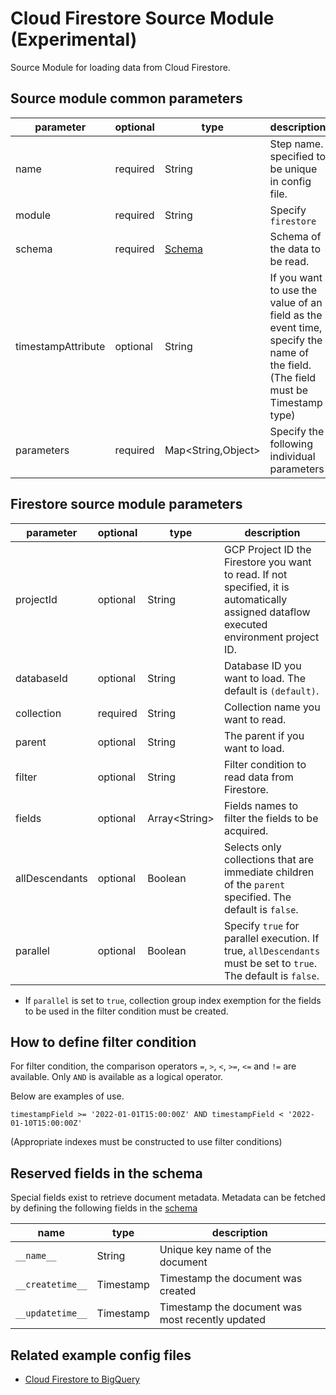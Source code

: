 # Cloud Firestore Source Module (Experimental)

Source Module for loading data from Cloud Firestore.

## Source module common parameters

| parameter          | optional | type                | description                                                                                                                   |
|--------------------|----------|---------------------|-------------------------------------------------------------------------------------------------------------------------------|
| name               | required | String              | Step name. specified to be unique in config file.                                                                             |
| module             | required | String              | Specify `firestore`                                                                                                           |
| schema             | required | [Schema](SCHEMA.md) | Schema of the data to be read.                                                                                                |
| timestampAttribute | optional | String              | If you want to use the value of an field as the event time, specify the name of the field. (The field must be Timestamp type) |
| parameters         | required | Map<String,Object\> | Specify the following individual parameters                                                                                   |

## Firestore source module parameters

| parameter      | optional | type           | description                                                                                                                             |
|----------------|----------|----------------|-----------------------------------------------------------------------------------------------------------------------------------------|
| projectId      | optional | String         | GCP Project ID the Firestore you want to read. If not specified, it is automatically assigned dataflow executed environment project ID. |
| databaseId     | optional | String         | Database ID you want to load. The default is `(default)`.                                                                               |
| collection     | required | String         | Collection name you want to read.                                                                                                       |
| parent         | optional | String         | The parent if you want to load.                                                                                                         |
| filter         | optional | String         | Filter condition to read data from Firestore.                                                                                           |
| fields         | optional | Array<String\> | Fields names to filter the fields to be acquired.                                                                                       |
| allDescendants | optional | Boolean        | Selects only collections that are immediate children of the `parent` specified. The default is `false`.                                 |
| parallel       | optional | Boolean        | Specify `true` for parallel execution. If true, `allDescendants` must be set to `true`. The default is `false`.                         |

* If `parallel` is set to `true`, collection group index exemption for the fields to be used in the filter condition must be created.

## How to define filter condition

For filter condition, the comparison operators `=`, `>`, `<`, `>=`, `<=` and `!=` are available.
Only `AND` is available as a logical operator.

Below are examples of use.

```
timestampField >= '2022-01-01T15:00:00Z' AND timestampField < '2022-01-10T15:00:00Z'
```

(Appropriate indexes must be constructed to use filter conditions)


## Reserved fields in the schema

Special fields exist to retrieve document metadata.
Metadata can be fetched by defining the following fields in the [schema](SCHEMA.md)

| name             | type      | description                                      |
|------------------|-----------|--------------------------------------------------|
| `__name__`       | String    | Unique key name of the document                  |
| `__createtime__` | Timestamp | Timestamp the document was created               |
| `__updatetime__` | Timestamp | Timestamp the document was most recently updated |


## Related example config files

* [Cloud Firestore to BigQuery](../../../../examples/firestore-to-bigquery.json)
